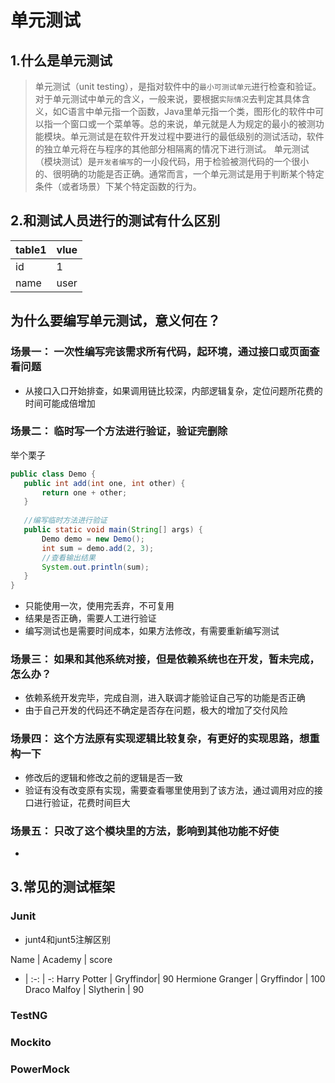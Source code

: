 # 单元测试 #
## 1.什么是单元测试 ##
> 单元测试（unit testing），是指对软件中的`最小可测试单元`进行检查和验证。
> 对于单元测试中单元的含义，一般来说，要根据`实际情况`去判定其具体含义，如C语言中单元指一个函数，Java里单元指一个类，图形化的软件中可以指一个窗口或一个菜单等。总的来说，单元就是人为规定的最小的被测功能模块。单元测试是在软件开发过程中要进行的最低级别的测试活动，软件的独立单元将在与程序的其他部分相隔离的情况下进行测试。
单元测试（模块测试）是`开发者编写`的一小段代码，用于检验被测代码的一个很小的、很明确的功能是否正确。通常而言，一个单元测试是用于判断某个特定条件（或者场景）下某个特定函数的行为。

## 2.和测试人员进行的测试有什么区别 ##

table1|vlue
--|--
 id | 1 
 name | user 
 
 ## 为什么要编写单元测试，意义何在？ ##
 
 ### 场景一： 一次性编写完该需求所有代码，起环境，通过接口或页面查看问题 ###
 
 - 从接口入口开始排查，如果调用链比较深，内部逻辑复杂，定位问题所花费的时间可能成倍增加
 
 ### 场景二： 临时写一个方法进行验证，验证完删除 ###
 
 举个栗子
 ```java
public class Demo {
    public int add(int one, int other) {
        return one + other;
    }
    
    //编写临时方法进行验证
    public static void main(String[] args) {
        Demo demo = new Demo();
        int sum = demo.add(2, 3);
        //查看输出结果
        System.out.println(sum);
    }
}
 ```
 - 只能使用一次，使用完丢弃，不可复用
 - 结果是否正确，需要人工进行验证
 - 编写测试也是需要时间成本，如果方法修改，有需要重新编写测试
 
 ### 场景三： 如果和其他系统对接，但是依赖系统也在开发，暂未完成，怎么办？ ###
 
 - 依赖系统开发完毕，完成自测，进入联调才能验证自己写的功能是否正确
 - 由于自己开发的代码还不确定是否存在问题，极大的增加了交付风险
 
 ### 场景四： 这个方法原有实现逻辑比较复杂，有更好的实现思路，想重构一下 ###
 
 - 修改后的逻辑和修改之前的逻辑是否一致
 - 验证有没有改变原有实现，需要查看哪里使用到了该方法，通过调用对应的接口进行验证，花费时间巨大
 
 ### 场景五： 只改了这个模块里的方法，影响到其他功能不好使 ###

 -  
 
 ## 3.常见的测试框架 ##
 
 ### Junit ###

 - junt4和junt5注解区别

 Name | Academy | score
 - | :-: | -:
 Harry Potter | Gryffindor| 90
 Hermione Granger | Gryffindor | 100
 Draco Malfoy | Slytherin | 90

 ### TestNG ###
 
 ### Mockito ###
 
 ### PowerMock ###
 
